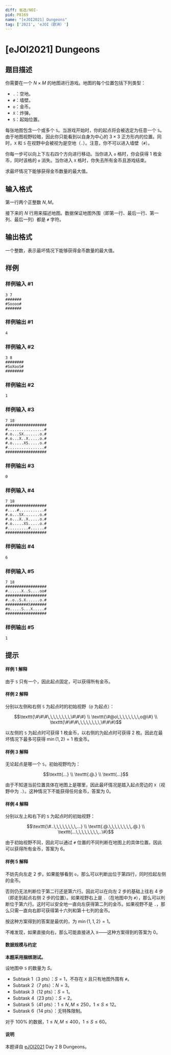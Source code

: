 ```yaml
---
diff: 省选/NOI-
pid: P8169
name: "[eJOI2021] Dungeons"
tag: ['2021', 'eJOI（欧洲）']
---
```

# [eJOI2021] Dungeons
## 题目描述

你需要在一个 $N \times M$ 的地图进行游戏。地图的每个位置包括下列类型：

- $\texttt .$：空地。
- $\texttt \#$：墙壁。
- $\texttt o$：金币。
- $\texttt X$：炸弹。
- $\texttt S$：起始位置。

每张地图包含一个或多个 $\texttt S$。当游戏开始时，你的起点将会被选定为任意一个 $\texttt S$。由于地图视野较暗，因此你只能看到以自身为中心的 $3 \times 3$ 正方形内的位置。同时，$\texttt X$ 和 $\texttt S$ 在视野中会被视为是空地（$\texttt .$）。注意，你不可以进入墙壁（$\texttt \#$）。

你每一步可以向上下左右四个方向进行移动。当你进入 $\texttt o$ 格时，你会获得 $1$ 枚金币，同时该格的 $\texttt o$ 消失。当你进入 $\texttt X$ 格时，你失去所有金币且游戏结束。

求最坏情况下能够获得金币数量的最大值。
## 输入格式

第一行两个正整数 $N,M$。

接下来的 $N$ 行用来描述地图。数据保证地图外围（即第一行、最后一行、第一列、最后一列）都是 `#` 字符。
## 输出格式

一个整数，表示最坏情况下能够获得金币数量的最大值。
## 样例

### 样例输入 #1
```
3 7
#######
#Soooo#
#######
```
### 样例输出 #1
```
4
```
### 样例输入 #2
```
3 8
########
#SoXooS#
########
```
### 样例输出 #2
```
1
```
### 样例输入 #3
```
7 18
##################
#................#
#.o...SX.......o.#
#.o...X..X.....o.#
#.o.....XS.....o.#
#................#
##################
```
### 样例输出 #3
```
0
```
### 样例输入 #4
```
7 18
##################
#....#...........#
#.o...SX.......o.#
#.o...X..X.....o.#
#.o.....XS.....o.#
#.........#......#
##################
```
### 样例输出 #4
```
6
```
### 样例输入 #5
```
7 18
##################
#......X..S....oo#
##################
#..o..S.X......o.#
##########X#######
#o.....S...X.....#
##################
```
### 样例输出 #5
```
1
```
## 提示

#### 样例 1 解释

由于 $\texttt S$ 只有一个，因此起点固定，可以获得所有金币。

#### 样例 2 解释

分别以左侧和右侧 $\texttt S$ 为起点时的初始视野（$\texttt @$ 为起点）：

$$\texttt{\#\#\#\,\,\,\,\,\,\,\,\#\#\#} \\ \texttt{\#@o\,\,\,\,\,\,\,\,o@\#} \\ \texttt{\#\#\#\,\,\,\,\,\,\,\,\#\#\#}$$

以左侧的 $\texttt S$ 为起点时可获得 $1$ 枚金币，以右侧的为起点时可获得 $2$ 枚。因此在最坏情况下最多可获得 $\min(1,2)=1$ 枚金币。

#### 样例 3 解释

无论起点是哪一个 $\texttt S$，初始视野均为：

$$\texttt{...} \\ \texttt{.@.} \\ \texttt{...}$$

由于不知道当前位置具体在地图上是哪里，因此最坏情况是踏入起点旁边的 $\texttt X$（视野中为 $\texttt .$）。这种情况下不能获得任何金币，答案为 $0$。

#### 样例 4 解释

分别以左上和右下的 $\texttt S$ 为起点时的初始视野：

$$\texttt{\#..\,\,\,\,\,\,\,\,...} \\ \texttt{.@.\,\,\,\,\,\,\,\,.@.} \\ \texttt{...\,\,\,\,\,\,\,\,..\#}$$

由于初始视野不同，因此可以通过 $\texttt \#$ 位置的不同判断在地图上的具体位置。因此可以获得所有金币，答案为 $6$。

#### 样例 5 解释

不妨先向左走 $2$ 步。如果能够看到 $\texttt o$，那么可以判断出位于第四行，同时捡起左侧的金币。

否则仍无法判断位于第二行还是第六行。因此可以在向左 $2$ 步的基础上往右 $4$ 步（即走到起点右侧 $2$ 步的位置）。如果视野右上是 $\texttt .$（在地图中为 $\texttt \#$），那么可以判断位于第六行。这时可以安全地一直向左获得第二列的金币。如果视野不是 $\texttt .$，那么只需一直向右即可获得第十六列和第十七列的金币。

按这种方案得到的答案是最优的，为 $\min\{1,1,2\}=1$。

不难发现，如果直接向右，那么可能直接进入 $\texttt X$——这种方案得到的答案为 $0$。

#### 数据规模与约定

**本题采用捆绑测试。**

设地图中 $\texttt S$ 的数量为 $S$。

- Subtask 1（3 pts）：$S=1$，不存在 $\texttt X$ 且只有地图外围有 $\texttt \#$。
- Subtask 2（7 pts）：$N=3$。
- Subtask 3（12 pts）：$S=1$。
- Subtask 4（23 pts）：$S=2$。
- Subtask 5（41 pts）：$1 \le N,M \le 250$，$1 \le S \le 12$。
- Subtask 6（14 pts）：无特殊限制。

对于 $100\%$ 的数据，$1 \le N,M \le 400$，$1 \le S \le 60$。

#### 说明

本题译自 [eJOI2021](https://sepi.ro/ejoi/2021) Day 2 B Dungeons。

